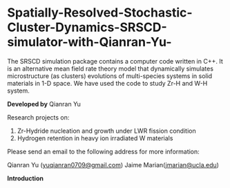# Spatially-Resolved-Stochastic-Cluster-Dynamics-SRSCD-simulator-with-Qianran-Yu-
The SRSCD simulation package contains a computer code written in C++. It is an alternative mean field rate theory model that dynamically simulates microstructure (as clusters) evolutions of multi-species systems in solid materials in 1-D space. We have used the code to study Zr-H and W-H system.

****Developed by****
Qianran Yu

Research projects on:
1. Zr-Hydride nucleation and growth under LWR fission condition
2. Hydrogen retention in heavy ion irradiated W materials

Please send an email to the following address for more information:

Qianran Yu (yuqianran0709@gmail.com)
Jaime Marian(jmarian@ucla.edu)

****Introduction****

